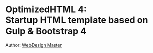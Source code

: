 <h1><strong>OptimizedHTML 4:</strong> <br>Startup HTML template based on Gulp & Bootstrap 4</h1>
<p>Author: <a href="http://webdesign-master.ru" target="_blank">WebDesign Master</a></p>
